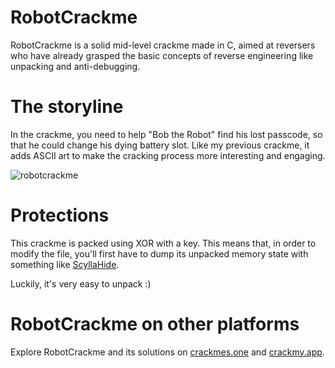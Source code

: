 # RobotCrackme

RobotCrackme is a solid mid-level crackme made in C, aimed at reversers who have already grasped the basic concepts of reverse engineering like unpacking and anti-debugging.

# The storyline

In the crackme, you need to help "Bob the Robot" find his lost passcode, so that he could change his dying battery slot. Like my previous crackme, it adds ASCII art to make the cracking process more interesting and engaging.

![robotcrackme](https://github.com/user-attachments/assets/38a4238c-c223-4ca5-87f0-e6e417aaafb4)

# Protections

This crackme is packed using XOR with a key. This means that, in order to modify the file, you'll first have to dump its unpacked memory state with something like [ScyllaHide](https://github.com/x64dbg/ScyllaHide).

Luckily, it's very easy to unpack :)

# RobotCrackme on other platforms

Explore RobotCrackme and its solutions on [crackmes.one](https://crackmes.one/crackme/67f003b88274f31a64b93762) and [crackmy.app](https://crackmy.app/crackmes/robot-crackme-7502).


